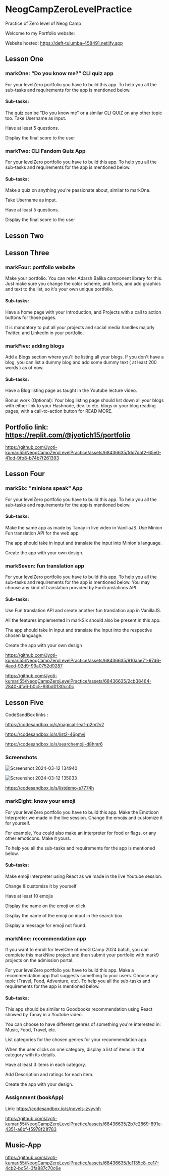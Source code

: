# NeogCampZeroLevelPractice 

 Practice of Zero level of Neog Camp

Welcome to my Portfolio website:

Website hosted: https://deft-tulumba-458491.netlify.app

## Lesson One
### markOne: “Do you know me?” CLI quiz app

For your levelZero portfolio you have to build this app. To help you all the sub-tasks and requirements for the app is mentioned below.

#### Sub-tasks:
The quiz can be "Do you know me" or a similar CLI QUIZ on any other topic too. Take Username as input.

Have at least 5 questions.

Display the final score to the user

### markTwo: CLI Fandom Quiz App
For your levelZero portfolio you have to build this app. To help you all the sub-tasks and requirements for the app is mentioned below.

#### Sub-tasks:
Make a quiz on anything you're passionate about, similar to markOne.

Take Username as input.

Have at least 5 questions.

Display the final score to the user

## Lesson Two

## Lesson Three

### markFour: portfolio website
Make your portfolio. You can refer Adarsh Balika component library for this. Just make sure you change the color scheme, and fonts, and add graphics and text to the list, so it's your own unique portfolio.

#### Sub-tasks:
Have a home page with your Introduction, and Projects with a call to action buttons for those pages.

It is mandatory to put all your projects and social media handles majorly Twitter, and LinkedIn in your portfolio.

### markFive: adding blogs
Add a Blogs section where you'll be listing all your blogs. If you don't have a blog, you can list a dummy blog and add some dummy text ( at least 200 words ) as of now.

#### Sub-tasks:
Have a Blog listing page as taught in the Youtube lecture video.

Bonus work (Optional): Your blog listing page should list down all your blogs with either link to your Hashnode, dev.
to etc. blogs or your blog reading pages, with a call-to-action button for READ MORE.

## Portfolio link: https://replit.com/@jyotich15/portfolio

https://github.com/Jyoti-kumari55/NeogCampZeroLevelPractice/assets/68436635/fdd7daf2-65e0-41cd-9fb8-b74b7f261393

## Lesson Four

### markSix: "minions speak" App
For your levelZero portfolio you have to build this app. To help you all the sub-tasks and requirements for the app is mentioned below.

#### Sub-tasks:
Make the same app as made by Tanay in live video in VanillaJS. Use Minion Fun translation API for the web app 

The app should take in input and translate the input into Minion's language.

Create the app with your own design.


### markSeven: fun translation app
For your levelZero portfolio you have to build this app. To help you all the sub-tasks and requirements for the app is mentioned below. You may choose any kind of translation provided by FunTranslations API

#### Sub-tasks:
Use Fun translation API and create another fun translation app in VanillaJS.

All the features implemented in markSix should also be present in this app.

The app should take in input and translate the input into the respective chosen language.

Create the app with your own design

https://github.com/Jyoti-kumari55/NeogCampZeroLevelPractice/assets/68436635/910aae71-97d6-4aed-92d9-99a0752d9287

https://github.com/Jyoti-kumari55/NeogCampZeroLevelPractice/assets/68436635/2cb38464-2840-4fa6-b0c5-93bd0130cc0c


## Lesson Five

CodeSandBox links : 

https://codesandbox.io/s/magical-leaf-p2m2v2

https://codesandbox.io/s/list2-46pmvj

https://codesandbox.io/s/searchemoji-d8hmr6

 ### Screenshots
![Screenshot 2024-03-12 134940](https://github.com/Jyoti-kumari55/NeogCampZeroLevelPractice/assets/68436635/571fb44a-0390-4592-8230-b1d2efc9113b)

![Screenshot 2024-03-12 135033](https://github.com/Jyoti-kumari55/NeogCampZeroLevelPractice/assets/68436635/737a5ab2-20bd-4ddd-be52-50526d1a9f39)

https://codesandbox.io/s/listdemo-s7774h

### markEight: know your emoji
For your levelZero portfolio you have to build this app. Make the Emoticon Interpreter we made in the live session. Change the emojis and customize it for yourself.

For example, You could also make an interpreter for food or flags, or any other emoticons. Make it yours.

To help you all the sub-tasks and requirements for the app is mentioned below.

#### Sub-tasks:
Make emoji interpreter using React as we made in the live Youtube session.

Change & customize it by yourself

Have at least 10 emojis

Display the name on the emoji on click.

Display the name of the emoji on input in the search box.

Display a message for emoji not found.

### markNine: recommendation app
If you want to enroll for levelOne of neoG Camp 2024 batch, you can complete this markNine project and then submit your portfolio with mark9 projects on the admission portal.

For your levelZero portfolio you have to build this app. Make a recommendation app that suggests something to your users. Choose any topic (Travel, Food, Adventure, etc). To help you all the sub-tasks and requirements for the app is mentioned below.

#### Sub-tasks:
This app should be similar to Goodbooks recommendation using React showed by Tanay in a Youtube video. 

You can choose to have different genres of something you're interested in: Music, Food, Travel, etc.

List categories for the chosen genres for your recommendation app.

When the user clicks on one category, display a list of items in that category with its details.

Have at least 3 items in each category.

Add Description and ratings for each item.

Create the app with your design.

### Assignment (bookApp)

Link: https://codesandbox.io/s/novels-zvyvhh

https://github.com/Jyoti-kumari55/NeogCampZeroLevelPractice/assets/68436635/2b7c2869-891e-4351-a6bf-f5978f21f783

## Music-App

https://github.com/Jyoti-kumari55/NeogCampZeroLevelPractice/assets/68436635/fe1135c8-ce17-4cb2-bc54-3fa887c70c6e
